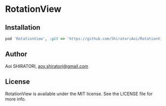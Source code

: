 # RotationView

## Installation

```ruby
pod 'RotationView', :git => 'https://github.com/ShiratoriAoi/RotationView.git'
```

## Author

Aoi SHIRATORI, aoy.shiratori@gmail.com

## License

RotationView is available under the MIT license. See the LICENSE file for more info.
